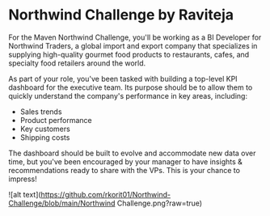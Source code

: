 # Northwind Challenge by Raviteja
For the Maven Northwind Challenge, you'll be working as a BI Developer for Northwind Traders, a global import and export company that specializes in supplying high-quality gourmet food products to restaurants, cafes, and specialty food retailers around the world.

As part of your role, you've been tasked with building a top-level KPI dashboard for the executive team. Its purpose should be to allow them to quickly understand the company's performance in key areas, including:

* Sales trends
* Product performance
* Key customers
* Shipping costs

The dashboard should be built to evolve and accommodate new data over time, but you've been encouraged by your manager to have insights & recommendations ready to share with the VPs. This is your chance to impress!

![alt text](https://github.com/rkorit01/Northwind-Challenge/blob/main/Northwind Challenge.png?raw=true)